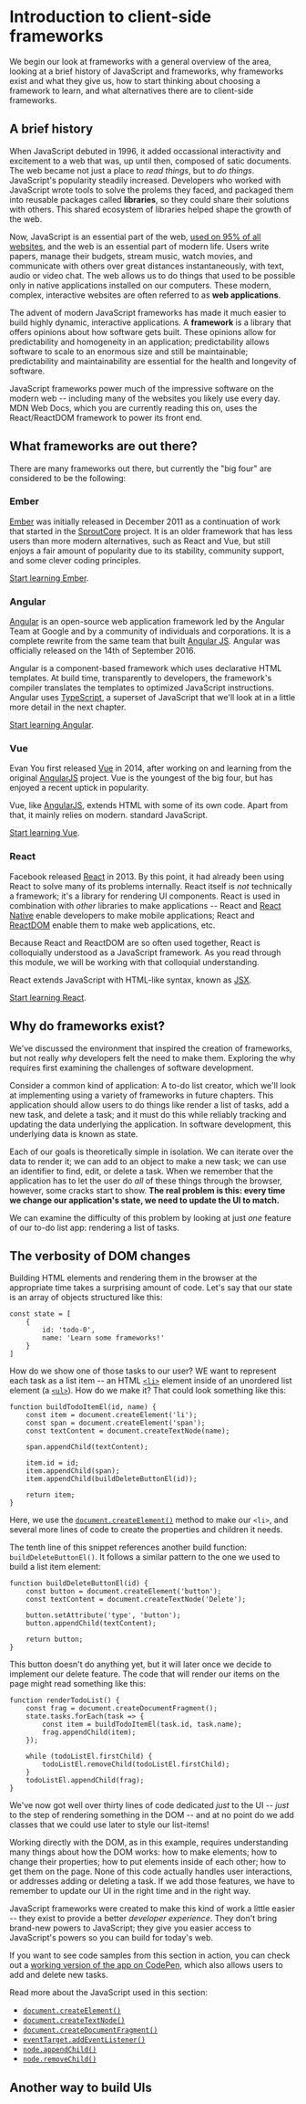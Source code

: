 # Introduction to client-side frameworks

We begin our look at frameworks with a general overview of the area, looking at a brief history of JavaScript and frameworks, why frameworks exist and what they give us, how to start thinking about choosing a framework to learn, and what alternatives there are to client-side frameworks.

## A brief history

When JavaScript debuted in 1996, it added occassional interactivity and excitement to a web that was, up until then, composed of satic documents. The web became not just a place to *read things*, but to *do things*. JavaScript's popularity steadily increased. Developers who worked with JavaScript wrote tools to solve the prolems they faced, and packaged them into reusable packages called **libraries**, so they could share their solutions with others. This shared ecosystem of libraries helped shape the growth of the web.

Now, JavaScript is an essential part of the web, [used on 95% of all websites](https://w3techs.com/technologies/details/cp-javascript), and the web is an essential part of modern life. Users write papers, manage their budgets, stream music, watch movies, and communicate with others over great distances instantaneously, with text, audio or video chat. The web allows us to do things that used to be possible only in native applications installed on our computers. These modern, complex, interactive websites are often referred to as **web applications**.

The advent of modern JavaScript frameworks has made it much easier to build highly dynamic, interactive applications. A **framework** is a library that offers opinions about how software gets built. These opinions allow for predictability and homogeneity in an application; predictability allows software to scale to an enormous size and still be maintainable; predictability and maintainability are essential for the health and longevity of software.

JavaScript frameworks power much of the impressive software on the modern web -- including many of the websites you likely use every day. MDN Web Docs, which you are currently reading this on, uses the React/ReactDOM framework to power its front end.

## What frameworks are out there?

There are many frameworks out there, but currently the "big four" are considered to be the following:

### Ember

[Ember](https://emberjs.com/) was initially released in December 2011 as a continuation of work that started in the [SproutCore](https://en.wikipedia.org/wiki/SproutCore) project. It is an older framework that has less users than more modern alternatives, such as React and Vue, but still enjoys a fair amount of popularity due to its stability, community support, and some clever coding principles.

[Start learning Ember]().

### Angular

[Angular](https://angular.io/) is an open-source web application framework led by the Angular Team at Google and by a community of individuals and corporations. It is a complete rewrite from the same team that built [Angular JS](https://angularjs.org/). Angular was officially released on the 14th of September 2016.

Angular is a component-based framework which uses declarative HTML templates. At build time, transparently to developers, the framework's compiler translates the templates to optimized JavaScript instructions. Angular uses [TypeScript](https://www.typescriptlang.org/), a superset of JavaScript that we'll look at in a little more detail in the next chapter.

[Start learning Angular]().

### Vue

Evan You first released [Vue](https://vuejs.org/) in 2014, after working on and learning from the original [AngularJS](https://angularjs.org/) project. Vue is the youngest of the big four, but has enjoyed a recent uptick in popularity.

Vue, like [AngularJS](https://angularjs.org/), extends HTML with some of its own code. Apart from that, it mainly relies on modern. standard JavaScript.

[Start learning Vue]().

### React

Facebook released [React](https://reactjs.org/) in 2013. By this point, it had already been using React to solve many of its problems internally. React itself is *not* technically a framework; it's a library for rendering UI components. React is used in combination with *other* libraries to make applications -- React and [React Native](https://reactnative.dev/) enable developers to make mobile applications; React and [ReactDOM](https://reactjs.org/docs/react-dom.html) enable them to make web applications, etc.

Because React and ReactDOM are so often used together, React is colloquially understood as a JavaScript framework. As you read through this module, we will be working with that colloquial understanding.

React extends JavaScript with HTML-like syntax, known as [JSX](https://reactjs.org/docs/introducing-jsx.html).

[Start learning React]().

## Why do frameworks exist?

We've discussed the environment that inspired the creation of frameworks, but not really *why* developers felt the need to make them. Exploring the why requires first examining the challenges of software development.

Consider a common kind of application: A to-do list creator, which we'll look at implementing using a variety of frameworks in future chapters. This application should allow users to do things like render a list of tasks, add a new task, and delete a task; and it must do this while reliably tracking and updating the data underlying the application. In software development, this underlying data is known as state.

Each of our goals is theoretically simple in isolation. We can iterate over the data to render it; we can add to an object to make a new task; we can use an identifier to find, edit, or delete a task. When we remember that the application has to let the user do *all* of these things through the browser, however, some cracks start to show. **The real problem is this: every time we change our application's state, we need to update the UI to match.**

We can examine the difficulty of this problem by looking at just *one* feature of our to-do list app: rendering a list of tasks.

## The verbosity of DOM changes

Building HTML elements and rendering them in the browser at the appropriate time takes a surprising amount of code. Let's say that our state is an array of objects structured like this:
```
const state = [
    {
        id: 'todo-0',
        name: 'Learn some frameworks!'
    }
]
```
How do we show one of those tasks to our user? WE want to represent each task as a list item -- an HTML [`<li>`](https://developer.mozilla.org/en-US/docs/Web/HTML/Element/li) element inside of an unordered list element (a [`<ul>`](https://developer.mozilla.org/en-US/docs/Web/HTML/Element/ul)). How do we make it? That could look something like this:
```
function buildTodoItemEl(id, name) {
    const item = document.createElement('li');
    const span = document.createElement('span');
    const textContent = document.createTextNode(name);

    span.appendChild(textContent);

    item.id = id;
    item.appendChild(span);
    item.appendChild(buildDeleteButtonEl(id));

    return item;
}
```
Here, we use the [`document.createElement()`](https://developer.mozilla.org/en-US/docs/Web/API/Document/createElement) method to make our `<li>`, and several more lines of code to create the properties and children it needs.

The tenth line of this snippet references another build function: `buildDeleteButtonEl()`. It follows a similar pattern to the one we used to build a list item element:
```
function buildDeleteButtonEl(id) {
    const button = document.createElement('button');
    const textContent = document.createTextNode('Delete');

    button.setAttribute('type', 'button');
    button.appendChild(textContent);

    return button;
}
```
This button doesn't do anything yet, but it will later once we decide to implement our delete feature. The code that will render our items on the page might read something like this:
```
function renderTodoList() {
    const frag = document.createDocumentFragment();
    state.tasks.forEach(task => {
        const item = buildTodoItemEl(task.id, task.name);
        frag.appendChild(item);
    });

    while (todoListEl.firstChild) {
        todoListEl.removeChild(todoListEl.firstChild);
    }
    todoListEl.appendChild(frag);
}
```
We've now got well over thirty lines of code dedicated *just* to the UI -- *just* to the step of rendering something in the DOM -- and at no point do we add classes that we could use later to style our list-items!

Working directly with the DOM, as in this example, requires understanding many things about how the DOM works: how to make elements; how to change their properties; how to put elements inside of each other; how to get them on the page. None of this code actually handles user interactions, or addresses adding or deleting a task. If we add those features, we have to remember to update our UI in the right time and in the right way.

JavaScript frameworks were created to make this kind of work a little easier -- they exist to provide a better *developer experience*. They don't bring brand-new powers to JavaScript; they give you easier access to JavaScript's powers so you can build for today's web.

If you want to see code samples from this section in action, you can check out a [working version of the app on CodePen](https://codepen.io/mxmason/pen/XWbPNmw), which also allows users to add and delete new tasks.

Read more about the JavaScript used in this section:

* [`document.createElement()`](https://developer.mozilla.org/en-US/docs/Web/API/Document/createElement)
* [`document.createTextNode()`](https://developer.mozilla.org/en-US/docs/Web/API/Document/createTextNode)
* [`document.createDocumentFragment()`](https://developer.mozilla.org/en-US/docs/Web/API/Document/createDocumentFragment)
* [`eventTarget.addEventListener()`](https://developer.mozilla.org/en-US/docs/Web/API/EventTarget/addEventListener)
* [`node.appendChild()`](https://developer.mozilla.org/en-US/docs/Web/API/Node/appendChild)
* [`node.removeChild()`](https://developer.mozilla.org/en-US/docs/Web/API/Node/removeChild)

## Another way to build UIs

